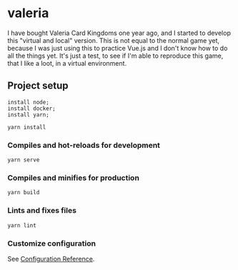 # valeria

I have bought Valeria Card Kingdoms one year ago, and I started to develop this "virtual and local" version. This is not equal to the normal game yet, because I was just using this to practice Vue.js and I don't know how to do all the things yet. It's just a test, to see if I'm able to reproduce this game, that I like a loot, in a virtual environment.

## Project setup
```
install node;
install docker;
install yarn;

yarn install
```

### Compiles and hot-reloads for development
```
yarn serve
```

### Compiles and minifies for production
```
yarn build
```

### Lints and fixes files
```
yarn lint
```

### Customize configuration
See [Configuration Reference](https://cli.vuejs.org/config/).
